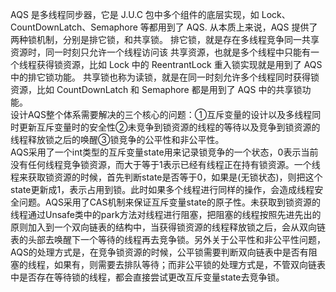 AQS 是多线程同步器，它是 J.U.C 包中多个组件的底层实现，如 Lock、 CountDownLatch、Semaphore 等都用到了 AQS. 从本质上来说，AQS 提供了两种锁机制，分别是排它锁，和共享锁。 排它锁，就是存在多线程竞争同一共享资源时，同一时刻只允许一个线程访问该 共享资源，也就是多个线程中只能有一个线程获得锁资源，比如 Lock 中的 ReentrantLock 重入锁实现就是用到了 AQS 中的排它锁功能。 共享锁也称为读锁，就是在同一时刻允许多个线程同时获得锁资源，比如 CountDownLatch 和 Semaphore 都是用到了 AQS 中的共享锁功能。  
设计AQS整个体系需要解决的三个核心的问题：①互斥变量的设计以及多线程同时更新互斥变量时的安全性②未竞争到锁资源的线程的等待以及竞争到锁资源的线程释放锁之后的唤醒③锁竞争的公平性和非公平性。  
AQS采用了一个int类型的互斥变量state用来记录锁竞争的一个状态，0表示当前没有任何线程竞争锁资源，而大于等于1表示已经有线程正在持有锁资源。一个线程来获取锁资源的时候，首先判断state是否等于0，如果是(无锁状态)，则把这个state更新成1，表示占用到锁。此时如果多个线程进行同样的操作，会造成线程安全问题。AQS采用了CAS机制来保证互斥变量state的原子性。未获取到锁资源的线程通过Unsafe类中的park方法对线程进行阻塞，把阻塞的线程按照先进先出的原则加入到一个双向链表的结构中，当获得锁资源的线程释放锁之后，会从双向链表的头部去唤醒下一个等待的线程再去竞争锁。另外关于公平性和非公平性问题，AQS的处理方式是，在竞争锁资源的时候，公平锁需要判断双向链表中是否有阻塞的线程，如果有，则需要去排队等待；而非公平锁的处理方式是，不管双向链表中是否存在等待锁的线程，都会直接尝试更改互斥变量state去竞争锁。